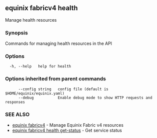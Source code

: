 ## equinix fabricv4 health

Manage health resources

### Synopsis

Commands for managing health resources in the API

### Options

```
  -h, --help   help for health
```

### Options inherited from parent commands

```
      --config string   config file (default is $HOME/equinix/equinix.yaml)
      --debug           Enable debug mode to show HTTP requests and responses
```

### SEE ALSO

* [equinix fabricv4](equinix_fabricv4.md)	 - Manage Equinix Fabric v4 resources
* [equinix fabricv4 health get-status](equinix_fabricv4_health_get-status.md)	 - Get service status

